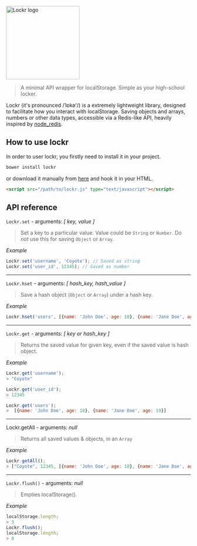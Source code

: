 <img src="http://i.imgur.com/w1wyawR.png?1" alt="Lockr logo" style="width: 200px;"/>

> A minimal API wrapper for localStorage. Simple as your high-school locker.

Lockr (it's pronounced /ˈlɒkəʳ/) is a extremely lightweight library, designed to facilitate how you interact with localStorage. Saving objects and arrays, numbers or other data types, accessible via a Redis-like API, heavily inspired by [node_redis](https://github.com/mranney/node_redis/).

## How to use lockr

In order to user lockr, you firstly need to install it in your project.

```js
bower install lockr
```

or download it manually from [here](https://raw2.github.com/tsironis/lockr/master/lockr.js) and hook it in your HTML.

```html
<script src="/path/to/lockr.js" type="text/javascript"></script>
```

## API reference

```Lockr.set``` - arguments: *[ key, value ]*

> Set a key to a particular value. Value could be ```String``` or ```Number```. Do *not* use this for saving ```Object``` or ```Array```.

*Example*

```js
Lockr.set('username', 'Coyote'); // Saved as string
Lockr.set('user_id', 12345); // Saved as number
```

---

```Lockr.hset``` - arguments: *[ hash_key, hash_value ]*

> Save a hash object (```Object``` or ```Array```) under a hash key.

*Example*

```js
Lockr.hset('users', [{name: 'John Doe', age: 18}, {name: 'Jane Doe', age: 19}]);
```

---

```Lockr.get``` - arguments: *[ key or hash_key ]*

> Returns the saved value for given key, even if the saved value is hash object.

*Example*
```js
Lockr.get('username');
> "Coyote"

Lockr.get('user_id');
> 12345

Lockr.get('users');
>  [{name: 'John Doe', age: 18}, {name: 'Jane Doe', age: 19}]
```

---

Lockr.getAll - arguments: *null*

> Returns all saved values & objects, in an ```Array```

*Example*

```js
Lockr.getAll();
> ["Coyote", 12345, [{name: 'John Doe', age: 18}, {name: 'Jane Doe', age: 19}]]
```

---

```Lockr.flush()``` - arguments: *null*

> Empties localStorage().

*Example*

```js
localStorage.length;
> 3
Lockr.flush();
localStorage.length;
> 0
```
